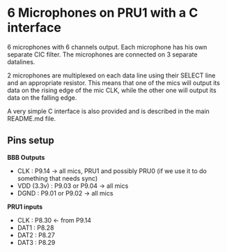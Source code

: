 # 6 Microphones on PRU1 with a C interface

6 microphones with 6 channels output. Each microphone has his own separate CIC filter. The microphones are connected on 3 separate datalines.

2 microphones are multiplexed on each data line using their SELECT line and an appropriate resistor. This means that one of the mics will output its data on the rising edge of the mic CLK, while the other one will output its data on the falling edge.

A very simple C interface is also provided and is described in the main README.md file.

## Pins setup

**BBB Outputs**
* CLK : P9.14 -> all mics, PRU1 and possibly PRU0 (if we use it to do something that needs sync)
* VDD (3.3v) : P9.03 or P9.04 -> all mics
* DGND : P9.01 or P9.02 -> all mics

**PRU1 inputs**
* CLK : P8.30 <- from P9.14
* DAT1 : P8.28
* DAT2 : P8.27
* DAT3 : P8.29